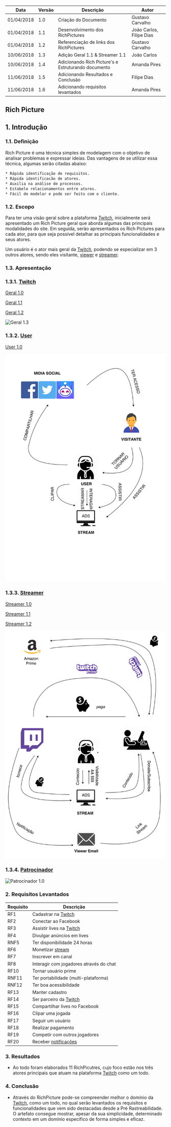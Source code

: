 |Data|Versão|Descrição|Autor|
|----|------|---------|-----|
|01/04/2018|1.0|Criação do Documento|Gustavo Carvalho|
|01/04/2018|1.1|Desenvolvimento dos RichPictures|João Carlos, Filipe Dias|
|01/04/2018|1.2|Referenciação de links dos RichPictures|Gustavo Carvalho|
|10/06/2018|1.3|Adição Geral 1.1 & Streamer 1.1|João Carlos|
|10/06/2018|1.4|Adicionando Rich Picture's e Estruturando documento|Amanda Pires|
|11/06/2018|1.5|Adicionando Resultados e Conclusão|Filipe Dias|
|11/06/2018|1.6|Adicionando requisitos levantados|Amanda Pires|

## Rich Picture

## 1. Introdução

### 1.1. Definição

Rich Picture é uma técnica simples de modelagem com o objetivo de analisar problemas e expressar ideias. Das vantagens de se utilizar essa técnica, algumas serão citadas abaixo:

	* Rápida identificação de requisitos.
	* Rápida identificacão de atores.
	* Auxilia na análise de processos.
	* Estabele relacionamentos entre atores.
	* Fácil de modelar e pode ser feito com o cliente.

### 1.2. Escopo

Para ter uma visão geral sobre a plataforma [Twitch](Twitch), inicialmente será apresentado um Rich Picture geral que aborda algumas das principais modalidades do site. Em seguida, serão apresentados os Rich Pictures para cada ator, para que seja possível detalhar as principais
funcionalidades e seus atores.

Um usuário é o ator mais geral da [Twitch](Twitch), podendo se especializar em 3 outros atores, sendo eles visitante, [viewer](Viewer) e [streamer](Streamer).

### 1.3. Apresentação

### 1.3.1. [Twitch](Twitch)

[Geral 1.0](./images/rich-picture/Twitch-1.0.jpeg)

[Geral 1.1](./images/rich-picture/Twitch-1.1.png)

[Geral 1.2](./images/rich-picture/Twitch-1.2.jpg)

![Geral 1.3](./images/rich-picture/Twitch-1.3.png)


### 1.3.2. [User](User)

[User 1.0](./images/rich-picture/User-1.0.jpg)

![User 1.1](./images/rich-picture/User-1.1.jpg)


### 1.3.3. [Streamer](Streamer)

[Streamer 1.0](./images/rich-picture/Streamer-1.0.jpeg)

[Streamer 1.1](./images/rich-picture/Streamer-1.1.jpg)

[Streamer 1.2](./images/rich-picture/Streamer-1.2.jpeg)

![Streamer 1.3](./images/rich-picture/Streamer-1.3.jpg)

### 1.3.4. [Patrocinador](Patrocinador)

![Patrocinador 1.0](./images/rich-picture/Patrocinador-1.0.png)


### 2. Requisitos Levantados

|Requisito|Descrição|
|---|---------|
|RF1| Cadastrar na [Twitch](Twitch)|
|RF2| Conectar ao Facebook|
|RF3| Assistir lives na [Twitch](Twitch)|
|RF4| Divulgar anúncios em lives|
|RNF5| Ter disponibilidade 24 horas|
|RF6| Monetizar [stream](Stream)|
|RF7| Inscrever em canal|
|RF8| Interagir com jogadores através do chat|
|RF10| Tornar usuário prime|
|RNF11| Ter portabilidade (multi-plataforma)|
|RNF12| Ter boa acessibilidade|
|RF13| Manter cadastro|
|RF14| Ser parceiro da [Twitch](Twitch)|
|RF15| Compartilhar lives no Facebook|
|RF16| Clipar uma jogada|
|RF17| Seguir um usuário|
|RF18| Realizar pagamento|
|RF19| Competir com outros jogadores|
|RF20| Receber [notificações](Live-Notification)|


### 3. Resultados
* Ao todo foram elaborados 11 RichPicutres, cujo foco estão nos três atores principais que atuam na plataforma [Twitch](https://github.com/gabrielziegler3/Requisitos-2018-1/wiki/Twitch) como um todo.

### 4. Conclusão
* Através do RichPicture pode-se compreender melhor o domínio da [Twitch](https://github.com/gabrielziegler3/Requisitos-2018-1/wiki/Twitch), como um todo, no qual serão levantados os requisitos e funcionalidades que vem sido destacadas desde a Pré Rastreabilidade. O artefato consegue mostrar, apesar da sua simplicidade, determinado contexto em um domínio específico de forma simples e eficaz.
